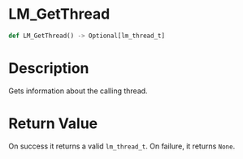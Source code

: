 # LM_GetThread

```python
def LM_GetThread() -> Optional[lm_thread_t]
```

# Description

Gets information about the calling thread.

# Return Value

On success it returns a valid `lm_thread_t`. On failure, it returns `None`.

